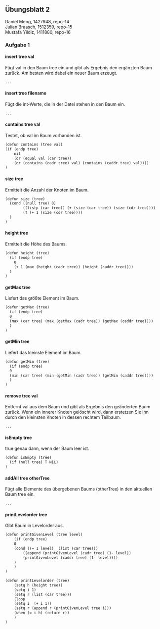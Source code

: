 ## Übungsblatt 2

Daniel Meng, 1427948, repo-14<br />
Julian Braasch, 1512359, repo-15<br />
Mustafa Yildiz, 1411880, repo-16<br />

### Aufgabe 1

#### insert tree val
Fügt val in den Baum tree ein und gibt als Ergebnis den ergänzten Baum zurück. Am besten wird dabei ein neuer Baum erzeugt.

```xml
...
```

#### insert tree filename
Fügt die int-Werte, die in der Datei stehen in den Baum ein.

```xml
...
```

#### contains tree val
Testet, ob val im Baum vorhanden ist.

```xml
(defun contains (tree val)
(if (endp tree) 
    nil
    (or (equal val (car tree))
    (or (contains (cadr tree) val) (contains (caddr tree) val))))
)
```

#### size tree
Ermittelt die Anzahl der Knoten im Baum.

```xml
(defun size (tree)
  (cond ((null tree) 0)
        ((listp (car tree)) (+ (size (car tree)) (size (cdr tree))))
        (T (+ 1 (size (cdr tree))))
  )
)
```

#### height tree
Ermittelt die Höhe des Baums.

```xml
(defun height (tree)
  (if (endp tree)
    0
    (+ 1 (max (height (cadr tree)) (height (caddr tree))))
  )
)
```

#### getMax tree
Liefert das größte Element im Baum.

```xml
(defun getMax (tree)
  (if (endp tree)
  0
  (max (car tree) (max (getMax (cadr tree)) (getMax (caddr tree))))
  )
)
```

#### getMin tree
Liefert das kleinste Element im Baum.

```xml
(defun getMin (tree)
  (if (endp tree)
  0
  (min (car tree) (min (getMin (cadr tree)) (getMin (caddr tree))))
  )
)
```

#### remove tree val
Entfernt val aus dem Baum und gibt als Ergebnis den geänderten Baum zurück.
Wenn ein innerer Knoten gelöscht wird, dann erstetzen Sie ihn durch den kleinsten Knoten in dessen rechtem Teilbaum.

```xml
...
```

#### isEmpty tree
true genau dann, wenn der Baum leer ist.

```xml
(defun isEmpty (tree)
  (if (null tree) T NIL)
)
```

#### addAll tree otherTree
Fügt alle Elemente des übergebenen Baums (otherTree) in den aktuellen Baum tree ein.

```xml
...
```

#### printLevelorder tree
Gibt Baum in Levelorder aus.

```xml
(defun printGivenLevel (tree level)
    (if (endp tree)
    0
    (cond ((= 1 level)  (list (car tree)))
        ((append (printGivenLevel (cadr tree) (1- level))
        (printGivenLevel (caddr tree) (1- level))))
    )
    )
)
    
(defun printLevelorder (tree)
    (setq h (height tree))
    (setq i 1)
    (setq r (list (car tree)))
    (loop
    (setq i  (+ i 1))
    (setq r (append r (printGivenLevel tree i)))
    (when (= i h) (return r))
    )
)
```